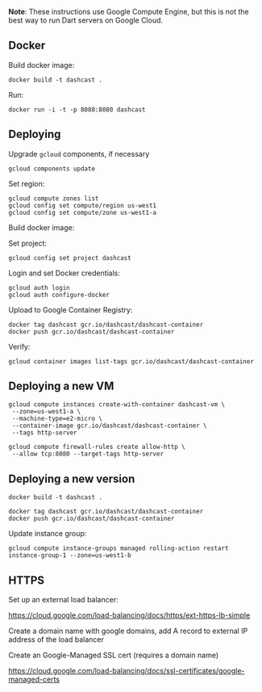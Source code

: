 **Note**: These instructions use Google Compute Engine,
but this is not the best way to run Dart servers on Google Cloud.

## Docker
Build docker image:

```
docker build -t dashcast .
```

Run:

```
docker run -i -t -p 8080:8080 dashcast
```

## Deploying

Upgrade `gcloud` components, if necessary

```
gcloud components update
```

Set region:

```
gcloud compute zones list
gcloud config set compute/region us-west1
gcloud config set compute/zone us-west1-a
```

Build docker image:

Set project:

```
gcloud config set project dashcast 
```

Login and set Docker credentials:

```
gcloud auth login
gcloud auth configure-docker
```

Upload to Google Container Registry:

```
docker tag dashcast gcr.io/dashcast/dashcast-container
docker push gcr.io/dashcast/dashcast-container
```

Verify:

```
gcloud container images list-tags gcr.io/dashcast/dashcast-container
```

## Deploying a new VM

```
gcloud compute instances create-with-container dashcast-vm \
 --zone=us-west1-a \
 --machine-type=e2-micro \
 --container-image gcr.io/dashcast/dashcast-container \
 --tags http-server
```

```
gcloud compute firewall-rules create allow-http \
 --allow tcp:8080 --target-tags http-server
```

## Deploying a new version

```
docker build -t dashcast .
```

```
docker tag dashcast gcr.io/dashcast/dashcast-container
docker push gcr.io/dashcast/dashcast-container
```

Update instance group:

```
gcloud compute instance-groups managed rolling-action restart instance-group-1 --zone=us-west1-b
```

## HTTPS

Set up an external load balancer:

https://cloud.google.com/load-balancing/docs/https/ext-https-lb-simple

Create a domain name with google domains, add A record to external IP address of
the load balancer

Create an Google-Managed SSL cert (requires a domain name)

https://cloud.google.com/load-balancing/docs/ssl-certificates/google-managed-certs
